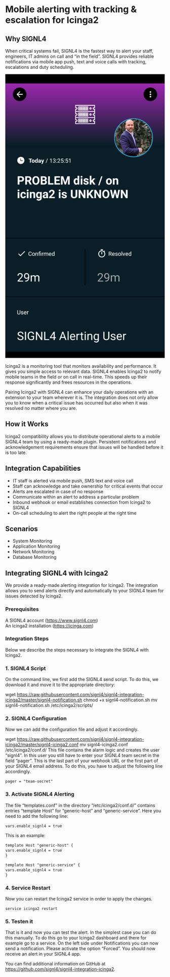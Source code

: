 # Mobile alerting with tracking & escalation for Icinga2

## Why SIGNL4

When critical systems fail, SIGNL4 is the fastest way to alert your staff, engineers, IT admins on call and “in the field”. SIGNL4 provides reliable notifications via mobile app push, text and voice calls with tracking, escalations and duty scheduling.

![SIGNL4](signl4-icinga2.png)

Icinga2 is a monitoring tool that monitors availability and performance. It gives you simple access to relevant data. SIGNL4 enables Icinga2 to notify mobile teams in the field or on call in real-time. This speeds up their response significantly and frees resources in the operations.

Pairing Icinga2 with SIGNL4 can enhance your daily operations with an extension to your team wherever it is. The integration does not only allow you to know when a critical issue has occurred but also when it was resolved no matter where you are.

## How it Works

Icinga2 compatibility allows you to distribute operational alerts to a mobile SIGNL4 team by using a ready-made plugin. Persistent notifications and acknowledgement requirements ensure that issues will be handled before it is too late.

## Integration Capabilities

- IT staff is alerted via mobile push, SMS text and voice call
- Staff can acknowledge and take ownership for critical events that occur
- Alerts are escalated in case of no response
- Communicate within an alert to address a particular problem
- Inbound webhook or email establishes connection from Icinga2 to SIGNL4
- On-call scheduling to alert the right people at the right time

## Scenarios

- System Monitoring
- Application Monitoring
- Network Monitoring
- Database Monitoring

## Integrating SIGNL4 with Icinga2

We provide a ready-made alerting integration for Icinga2. The integration allows you to send alerts directly and automatically to your SIGNL4 team for issues detected by Icinga2.

### Prerequisites

A SIGNL4 account (https://www.signl4.com)  
An Icinga2 installation (https://icinga.com)

### Integration Steps

Below we describe the steps necessary to integrate the SIGNL4 with Icinga2.

### 1. SIGNL4 Script

On the command line, we first add the SIGNL4 send script. To do this, we download it and move it to the appropriate directory:

wget https://raw.githubusercontent.com/signl4/signl4-integration-icinga2/master/signl4-notification.sh
chmod +x signl4-notification.sh
mv signl4-notification.sh /etc/icinga2/scripts/

### 2. SIGNL4 Configuration

Now we can add the configuration file and adjust it accordingly.

wget https://raw.githubusercontent.com/signl4/signl4-integration-icinga2/master/signl4-icinga2.conf
mv signl4-icinga2.conf /etc/icinga2/conf.d/
This file contains the alarm logic and creates the user “signl4”. In this user you still have to enter your SIGNL4 team secret in the field “pager”. This is the last part of your webhook URL or the first part of your SIGNL4 email address. To do this, you have to adjust the following line accordingly.

```
pager = "team-secret"
```

### 3. Activate SIGNL4 Alerting

The file “templates.conf” in the directory “/etc/icinga2/conf.d/” contains entries “template Host” for “generic-host” and “generic-service”. Here you need to add the following line:

```
vars.enable_signl4 = true
```

This is an example:

```
template Host "generic-host" {
vars.enable_signl4 = true
}
```

```
template Host "generic-service" {
vars.enable_signl4 = true
}
```

### 4. Service Restart

Now you can restart the Icinga2 service in order to apply the changes.

```
service icinga2 restart
```

### 5. Testen it

That is it and now you can test the alert. In the simplest case you can do this manually. To do this go to your Icinga2 dashboard and there for example go to a service. On the left side under Notifications you can now send a notification. Please activate the option “Forced”. You should now receive an alert in your SIGNL4 app.

You can find additional information on GitHub at https://github.com/signl4/signl4-integration-icinga2.
